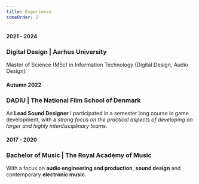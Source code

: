 ```yaml
---
title: Experience
someOrder: 2
---
```


#### 2021 - 2024
### Digital Design | Aarhus University
Master of Science (MSc) in Information Technology (Digital Design, Audio Design).

#### Autumn 2022
### DADIU | The National Film School of Denmark
As **Lead Sound Designer** I participated in a semester long course in game development, with a *strong focus on the practical aspects of developing on larger and highly interdisciplinary teams*.

#### 2017 - 2020
### Bachelor of Music | The Royal Academy of Music
With a focus on **audio engineering and production**, **sound design** and contemporary **electronic music**.